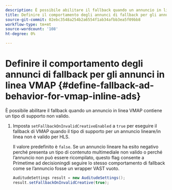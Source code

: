 ```yaml
---
description: È possibile abilitare il fallback quando un annuncio in linea VMAP contiene un tipo di supporto non valido.
title: Definire il comportamento degli annunci di fallback per gli annunci in linea VMAP
source-git-commit: 02ebc3548a254b2a6554f1ab34afbb3ea5f09bb8
workflow-type: tm+mt
source-wordcount: '108'
ht-degree: 0%

---
```


# Definire il comportamento degli annunci di fallback per gli annunci in linea VMAP {#define-fallback-ad-behavior-for-vmap-inline-ads}

È possibile abilitare il fallback quando un annuncio in linea VMAP contiene un tipo di supporto non valido.

1. Imposta `setFallbackOnInvalidCreativeEnabled` a `true` per eseguire il fallback di VMAP quando il tipo di supporto per un annuncio lineare/in linea non è valido per HLS.

   Il valore predefinito è `false`. Se un annuncio lineare ha esito negativo perché presenta un tipo di contenuto multimediale non valido o perché l’annuncio non può essere ricompilato, questo flag consente a Primetime ad decisioningdi seguire lo stesso comportamento di fallback come se l’annuncio fosse un wrapper VAST vuoto.

   ```java
   AuditudeSettings result = new AuditudeSettings(); 
   result.setFallbackOnInvalidCreative(true);
   ```
